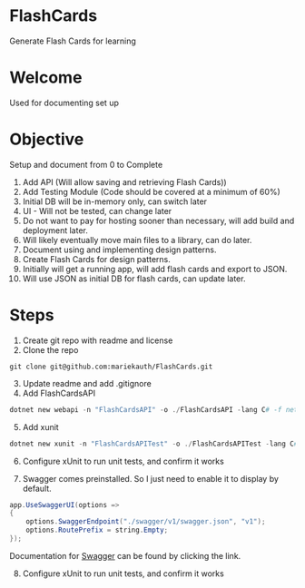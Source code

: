 # FlashCards
Generate Flash Cards for learning

# Welcome
Used for documenting set up

# Objective
Setup and document from 0 to Complete

1. Add API (Will allow saving and retrieving Flash Cards))
2. Add Testing Module (Code should be covered at a minimum of 60%)
3. Initial DB will be in-memory only, can switch later
4. UI - Will not be tested, can change later
5. Do not want to pay for hosting sooner than necessary, will add build and deployment later.
6. Will likely eventually move main files to a library, can do later.
7. Document using and implementing design patterns.
8. Create Flash Cards for design patterns.
9. Initially will get a running app, will add flash cards and export to JSON.
10. Will use JSON as initial DB for flash cards, can update later.

# Steps
1. Create git repo with readme and license
2. Clone the repo
```
git clone git@github.com:mariekauth/FlashCards.git
```
3. Update readme and add .gitignore
4. Add FlashCardsAPI
```powershell
dotnet new webapi -n "FlashCardsAPI" -o ./FlashCardsAPI -lang C# -f net6.0
```
5. Add xunit
```powershell
dotnet new xunit -n "FlashCardsAPITest" -o ./FlashCardsAPITest -lang C# -f net6.0
```

6. Configure xUnit to run unit tests, and confirm it works

7. Swagger comes preinstalled. So I just need to enable it to display by default.
```Powershell
app.UseSwaggerUI(options =>
{
    options.SwaggerEndpoint("./swagger/v1/swagger.json", "v1");
    options.RoutePrefix = string.Empty;
});
```

   Documentation for [Swagger](https://learn.microsoft.com/en-us/aspnet/core/tutorials/getting-started-with-swashbuckle?view=aspnetcore-7.0&tabs=visual-studio) can be found by clicking the link.

8. Configure xUnit to run unit tests, and confirm it works
